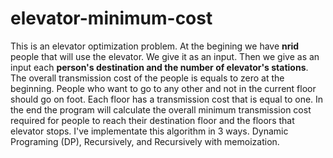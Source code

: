 # elevator-minimum-cost
This is an elevator  optimization problem.
At the begining we have **nrid** people that  will use the elevator. We give it as an input. 
Then we give as an input  each  **person's destination  and the  number of   elevator's stations**. 
The overall transmission cost of the people is equals to zero at the beginning.
People who want to go to any other and not in the current floor should  go on foot.
Each floor has a transmission cost that is equal to one.
In the end the program will calculate the overall minimum transmission cost required for people 
to reach their destination floor and the floors that elevator stops.
I've  implementate this algorithm in 3 ways. Dynamic Programing (DP), Recursively, and Recursively with memoization.

